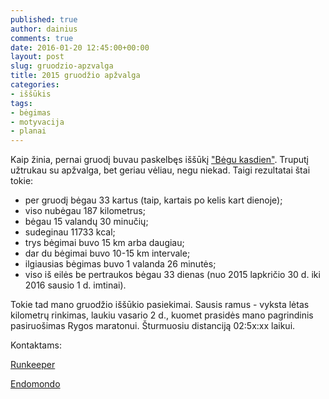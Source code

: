 ```yaml
---
published: true
author: dainius
comments: true
date: 2016-01-20 12:45:00+00:00
layout: post
slug: gruodzio-apzvalga
title: 2015 gruodžio apžvalga
categories:
- iššūkis
tags:
- bėgimas
- motyvacija
- planai
---
```


Kaip žinia, pernai gruodį buvau paskelbęs iššūkį ["Bėgu kasdien"](http://30dienu.lt/begam/). Truputį užtrukau su apžvalga, bet geriau vėliau, negu niekad.
Taigi rezultatai štai tokie:

 - per gruodį bėgau 33 kartus (taip, kartais po kelis kart dienoje);
 - viso nubėgau 187 kilometrus;
 - bėgau 15 valandų 30 minučių;
 - sudeginau 11733 kcal;
 - trys bėgimai buvo 15 km arba daugiau;
 - dar du bėgimai buvo 10-15 km intervale;
 - ilgiausias bėgimas buvo 1 valanda 26 minutės;
 - viso iš eilės be pertraukos bėgau 33 dienas (nuo 2015 lapkričio 30 d. iki 2016 sausio 1 d. imtinai).

Tokie tad mano gruodžio iššūkio pasiekimai. Sausis ramus - vyksta lėtas kilometrų rinkimas, laukiu vasario 2 d., kuomet prasidės mano pagrindinis pasiruošimas Rygos maratonui. Šturmuosiu distanciją 02:5x:xx laikui.

Kontaktams:

[Runkeeper](https://runkeeper.com/user/dainiust/profile)

[Endomondo](https://www.endomondo.com/profile/6418905)
